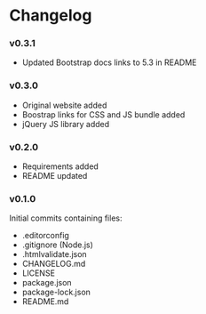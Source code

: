 # Changelog

### v0.3.1

- Updated Bootstrap docs links to 5.3 in README

### v0.3.0

- Original website added
- Boostrap links for CSS and JS bundle added
- jQuery JS library added

### v0.2.0

- Requirements added
- README updated

### v0.1.0

Initial commits containing files:

- .editorconfig
- .gitignore (Node.js)
- .htmlvalidate.json
- CHANGELOG.md
- LICENSE
- package.json
- package-lock.json
- README.md
